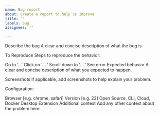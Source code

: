 ```yaml
---
name: Bug report
about: Create a report to help us improve
title: ''
labels: bug
assignees: ''

---
```


Describe the bug
A clear and concise description of what the bug is.

To Reproduce
Steps to reproduce the behavior:

Go to '...'
Click on '....'
Scroll down to '....'
See error
Expected behavior
A clear and concise description of what you expected to happen.

Screenshots
If applicable, add screenshots to help explain your problem.

Configuration:

Browser [e.g. chrome, safari]
Version [e.g. 22]
Open Source, CLI, Cloud, Docker Desktop Extension
Additional context
Add any other context about the problem here.
